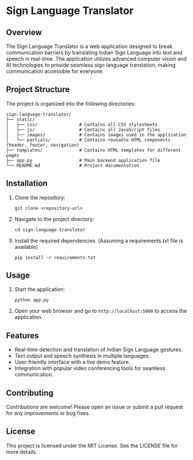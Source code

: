 # Sign Language Translator

## Overview
The Sign Language Translator is a web application designed to break communication barriers by translating Indian Sign Language into text and speech in real-time. The application utilizes advanced computer vision and AI technologies to provide seamless sign language translation, making communication accessible for everyone.

## Project Structure
The project is organized into the following directories:

```
sign-language-translator/
├── static/
│   ├── css/                # Contains all CSS stylesheets
│   ├── js/                 # Contains all JavaScript files
│   ├── images/             # Contains images used in the application
│   └── partials/           # Contains reusable HTML components (header, footer, navigation)
├── templates/              # Contains HTML templates for different pages
├── app.py                  # Main backend application file
└── README.md               # Project documentation
```

## Installation
1. Clone the repository:
   ```
   git clone <repository-url>
   ```
2. Navigate to the project directory:
   ```
   cd sign-language-translator
   ```
3. Install the required dependencies. (Assuming a requirements.txt file is available)
   ```
   pip install -r requirements.txt
   ```

## Usage
1. Start the application:
   ```
   python app.py
   ```
2. Open your web browser and go to `http://localhost:5000` to access the application.

## Features
- Real-time detection and translation of Indian Sign Language gestures.
- Text output and speech synthesis in multiple languages.
- User-friendly interface with a live demo feature.
- Integration with popular video conferencing tools for seamless communication.

## Contributing
Contributions are welcome! Please open an issue or submit a pull request for any improvements or bug fixes.

## License
This project is licensed under the MIT License. See the LICENSE file for more details.